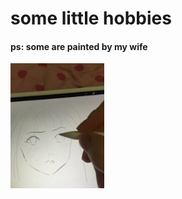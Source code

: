 # some little hobbies
#### ps: some are painted by my wife

<img height="200" src="https://github.com/guozhaolong/painting/raw/master/assets/drawing.jpg"/>
